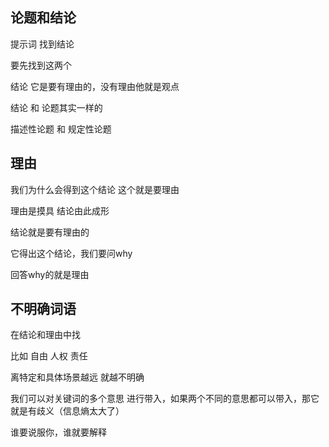 ## 论题和结论

提示词 找到结论

要先找到这两个

结论 它是要有理由的，没有理由他就是观点

结论 和 论题其实一样的

描述性论题 和 规定性论题



## 理由

我们为什么会得到这个结论 这个就是要理由

理由是摸具 结论由此成形

结论就是要有理由的

它得出这个结论，我们要问why

回答why的就是理由



## 不明确词语

在结论和理由中找

比如 自由 人权 责任

离特定和具体场景越远 就越不明确

我们可以对关键词的多个意思 进行带入，如果两个不同的意思都可以带入，那它就是有歧义（信息熵太大了）

谁要说服你，谁就要解释 





